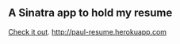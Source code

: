## A Sinatra app to hold my resume
[Check it out](paul-resume.herokuapp.com). http://paul-resume.herokuapp.com
